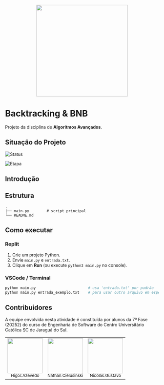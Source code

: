 <p align="center">
    <img loading="lazy" src="https://files.engaged.com.br/5db0810e95b4f900077e887e/account/5db0810e95b4f900077e887e/xMCS8NFKTMqwhefy8WLd_catolica-horizontal.png" width="300">
</p>

# Backtracking & BNB
Projeto da disciplina de **Algoritmos Avançados**.

## Situação do Projeto
![Status](https://img.shields.io/badge/Status-Finalizado-green)

![Etapa](https://img.shields.io/badge/Etapa-N2-green)

## Introdução



## Estrutura

```
.
├── main.py        # script principal
└── README.md
```
## Como executar

### Replit
1. Crie um projeto Python.
2. Envie `main.py` e `entrada.txt`.
3. Clique em **Run** (ou execute `python3 main.py` no console).

### VSCode / Terminal
```bash
python main.py                        # usa 'entrada.txt' por padrão
python main.py entrada_exemplo.txt    # para usar outro arquivo em específico
```

## Contribuidores
A equipe envolvida nesta atividade é constituída por alunos da 7ª Fase (20252) do curso de Engenharia de Software do Centro Universitário Católica SC de Jaraguá do Sul.

<div align="center">
<table>
  <tr>
    <td align="center"><a href="https://github.com/HigorAz"><img loading="lazy" src="https://avatars.githubusercontent.com/u/141787745?v=4" width="115"><br><sub>Higor Azevedo</sub></a></td>
    <td align="center"><a href="https://github.com/AoiteFoca"><img loading="lazy" src="https://avatars.githubusercontent.com/u/141975272?v=4" width="115"><br><sub>Nathan Cielusinski</sub></a></td>
    <td align="center"><a href="https://github.com/MrNicolass"><img loading="lazy" src="https://avatars.githubusercontent.com/u/80847876?v=4" width="115"><br><sub>Nicolas Gustavo 
  </tr>
</div>
